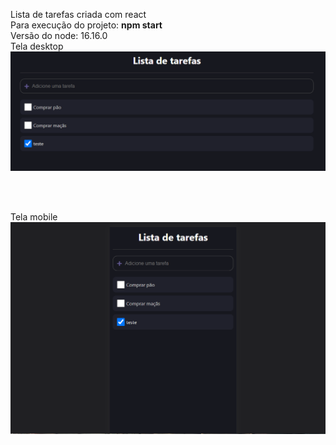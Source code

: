 Lista de tarefas criada com react 
<br>
Para execução do projeto: <strong>npm start </strong>
<br>
Versão do node: 16.16.0
<br>
Tela desktop
<img src='https://github.com/marcoamlima/lista-tarefas/blob/main/desktop.png'>

<br>
<br>

Tela mobile
<img src='https://github.com/marcoamlima/lista-tarefas/blob/main/mobile.png'>
